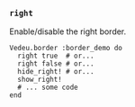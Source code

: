 ### `right`
Enable/disable the right border.

    Vedeu.border :border_demo do
      right true  # or...
      right false # or...
      hide_right! # or...
      show_right!
      # ... some code
    end

